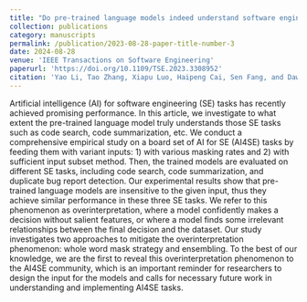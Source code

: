 ```yaml
---
title: "Do pre-trained language models indeed understand software engineering tasks?"
collection: publications
category: manuscripts
permalink: /publication/2023-08-28-paper-title-number-3
date: 2024-08-28
venue: 'IEEE Transactions on Software Engineering'
paperurl: 'https://doi.org/10.1109/TSE.2023.3308952'
citation: 'Yao Li, Tao Zhang, Xiapu Luo, Haipeng Cai, Sen Fang, and Dawei Yuan. 2023. Do Pretrained Language Models Indeed Understand Software Engineering Tasks? IEEE Trans. Softw. Eng. 49, 10 (Oct. 2023), 4639–4655.'
---
```


Artificial intelligence (AI) for software engineering (SE) tasks has recently achieved promising performance. In this article, we investigate to what extent the pre-trained language model truly understands those SE tasks such as code search, code summarization, etc. We conduct a comprehensive empirical study on a board set of AI for SE (AI4SE) tasks by feeding them with variant inputs: 1) with various masking rates and 2) with sufficient input subset method. Then, the trained models are evaluated on different SE tasks, including code search, code summarization, and duplicate bug report detection. Our experimental results show that pre-trained language models are insensitive to the given input, thus they achieve similar performance in these three SE tasks. We refer to this phenomenon as <italic>overinterpretation</italic>, where a model confidently makes a decision without salient features, or where a model finds some irrelevant relationships between the final decision and the dataset. Our study investigates two approaches to mitigate the overinterpretation phenomenon: whole word mask strategy and ensembling. To the best of our knowledge, we are the <italic>first</italic> to reveal this overinterpretation phenomenon to the AI4SE community, which is an important reminder for researchers to design the input for the models and calls for necessary future work in understanding and implementing AI4SE tasks.
